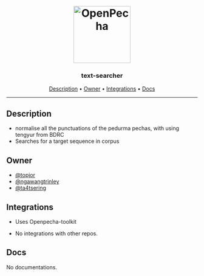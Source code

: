 <h1 align="center">
  <br>
  <a href="https://openpecha.org"><img src="https://avatars.githubusercontent.com/u/82142807?s=400&u=19e108a15566f3a1449bafb03b8dd706a72aebcd&v=4" alt="OpenPecha" width="150"></a>
  <br>
</h1>

<h3 align="center">text-searcher</h3>


<!-- Replace the title of the repository -->

<p align="center">
  <a href="#description">Description</a> •
  <a href="#owner">Owner</a> •
  <a href="#integrations">Integrations</a> •
  <a href="#docs">Docs</a>
</p>
<hr>

## Description

- normalise all the punctuations of the pedurma pechas, with using tengyur from BDRC
- Searches for a target sequence in corpus

<!-- This section provides a high-level overview for the repo -->

## Owner

- [@topjor](https://github.com/jungtop)
- [@ngawangtrinley](https://github.com/ngawangtrinley)
- [@ta4tsering](https://github.com/ta4tsering)

<!-- This section lists the owners of the repo -->

## Integrations

- Uses Openpecha-toolkit

- No integrations with other repos.

<!-- This section must list as bulleted list how this repo depends or is integrated with other repos -->

## Docs

No documentations.
